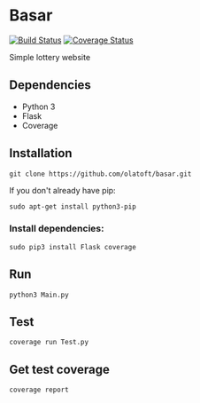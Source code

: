 # Basar

[![Build Status](https://travis-ci.org/olatoft/basar.svg?branch=unit_testing)](https://travis-ci.org/olatoft/basar) [![Coverage Status](https://coveralls.io/repos/github/olatoft/basar/badge.svg?branch=unit_testing)](https://coveralls.io/github/olatoft/basar?branch=unit_testing)

Simple lottery website

## Dependencies
  * Python 3
  * Flask
  * Coverage

## Installation
```
git clone https://github.com/olatoft/basar.git
```

If you don't already have pip:
```
sudo apt-get install python3-pip
```

### Install dependencies:
```
sudo pip3 install Flask coverage
```

## Run
```
python3 Main.py
```

## Test
```
coverage run Test.py
```

## Get test coverage
```
coverage report
```
